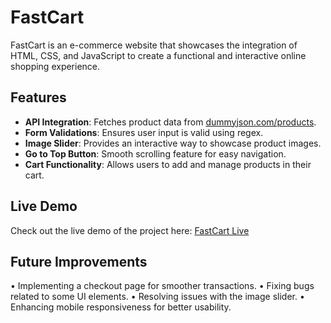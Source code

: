 # FastCart

FastCart is an e-commerce website that showcases the integration of HTML, CSS, and JavaScript to create a functional and interactive online shopping experience.

## Features

- **API Integration**: Fetches product data from [dummyjson.com/products](https://dummyjson.com/products).
- **Form Validations**: Ensures user input is valid using regex.
- **Image Slider**: Provides an interactive way to showcase product images.
- **Go to Top Button**: Smooth scrolling feature for easy navigation.
- **Cart Functionality**: Allows users to add and manage products in their cart.

## Live Demo

Check out the live demo of the project here: [FastCart Live](https://m0hamed-awad.github.io/FastCart/)

## Future Improvements

• Implementing a checkout page for smoother transactions.
• Fixing bugs related to some UI elements.
• Resolving issues with the image slider.
• Enhancing mobile responsiveness for better usability.
